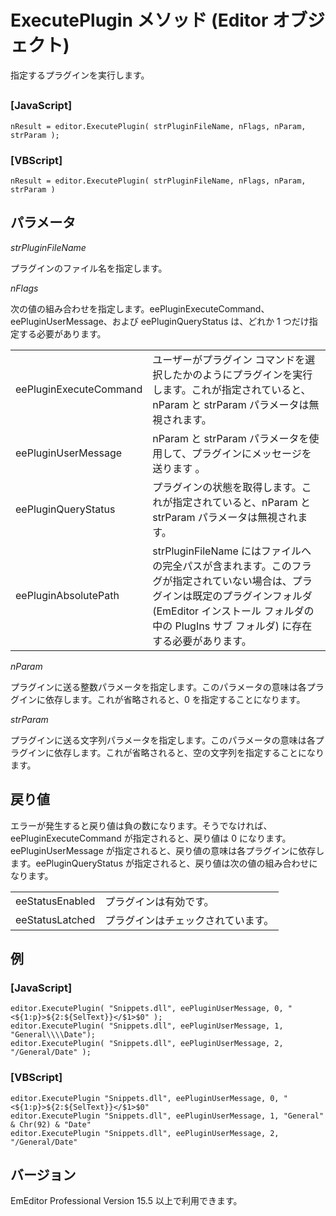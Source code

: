 # ExecutePlugin メソッド (Editor オブジェクト)

指定するプラグインを実行します。

## 

### \[JavaScript\]

```
nResult = editor.ExecutePlugin( strPluginFileName, nFlags, nParam, strParam );
```

### \[VBScript\]

```
nResult = editor.ExecutePlugin( strPluginFileName, nFlags, nParam, strParam )
```

## パラメータ

_strPluginFileName_

プラグインのファイル名を指定します。

_nFlags_

次の値の組み合わせを指定します。eePluginExecuteCommand、eePluginUserMessage、および eePluginQueryStatus は、どれか 1 つだけ指定する必要があります。

|     |     |
| --- | --- |
| eePluginExecuteCommand | ユーザーがプラグイン コマンドを選択したかのようにプラグインを実行します。これが指定されていると、nParam と strParam パラメータは無視されます。 |
| eePluginUserMessage | nParam と strParam パラメータを使用して、プラグインにメッセージを送ります 。 |
| eePluginQueryStatus | プラグインの状態を取得します。これが指定されていると、nParam と strParam パラメータは無視されます。 |
| eePluginAbsolutePath | strPluginFileName にはファイルへの完全パスが含まれます。このフラグが指定されていない場合は、プラグインは既定のプラグインフォルダ (EmEditor インストール フォルダの中の PlugIns サブ フォルダ) に存在する必要があります。 |

_nParam_

プラグインに送る整数パラメータを指定します。このパラメータの意味は各プラグインに依存します。これが省略されると、0 を指定することになります。

_strParam_

プラグインに送る文字列パラメータを指定します。このパラメータの意味は各プラグインに依存します。これが省略されると、空の文字列を指定することになります。

## 戻り値

エラーが発生すると戻り値は負の数になります。そうでなければ、eePluginExecuteCommand が指定されると、戻り値は 0 になります。eePluginUserMessage が指定されると、戻り値の意味は各プラグインに依存します。eePluginQueryStatus が指定されると、戻り値は次の値の組み合わせになります。

|     |     |
| --- | --- |
| eeStatusEnabled | プラグインは有効です。 |
| eeStatusLatched | プラグインはチェックされています。 |

## 例

### \[JavaScript\]

```
editor.ExecutePlugin( "Snippets.dll", eePluginUserMessage, 0, "<${1:p}>${2:${SelText}}</$1>$0" );
editor.ExecutePlugin( "Snippets.dll", eePluginUserMessage, 1, "General\\\\Date");
editor.ExecutePlugin( "Snippets.dll", eePluginUserMessage, 2, "/General/Date" );
```

### \[VBScript\]

```
editor.ExecutePlugin "Snippets.dll", eePluginUserMessage, 0, "<${1:p}>${2:${SelText}}</$1>$0"
editor.ExecutePlugin "Snippets.dll", eePluginUserMessage, 1, "General" & Chr(92) & "Date"
editor.ExecutePlugin "Snippets.dll", eePluginUserMessage, 2, "/General/Date"
```

## バージョン

EmEditor Professional Version 15.5 以上で利用できます。
